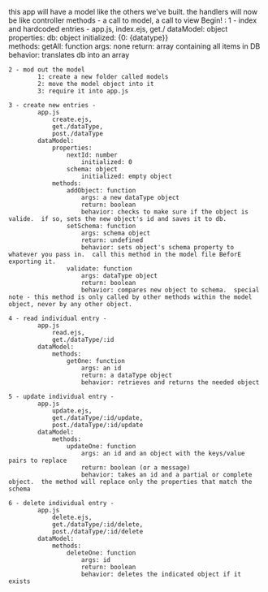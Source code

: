 
this app will have a model like the others we've built.
the handlers will now be like controller methods 
	- a call to model, a call to view
Begin! :
	1 - index and hardcoded entries -
			app.js, 
			index.ejs, 
			get./
			dataModel: object
				properties: 
					db: object
						initialized: {0: {datatype}}  
				methods:
					getAll: function
						args: none
						return: array containing all items in DB
						behavior: translates db into an array

	2 - mod out the model
			1: create a new folder called models
			2: move the model object into it
			3: require it into app.js

	3 - create new entries -
			app.js	
				create.ejs, 
				get./dataType, 
				post./dataType
			dataModel:
				properties:
					nextId: number
						initialized: 0
					schema: object
						initialized: empty object
				methods:
					addObject: function
						args: a new dataType object
						return: boolean
						behavior: checks to make sure if the object is valide.  if so, sets the new object's id and saves it to db.  
					setSchema: function
						args: schema object 
						return: undefined
						behavior: sets object's schema property to whatever you pass in.  call this method in the model file BeforE exporting it.
					validate: function 
						args: dataType object
						return: boolean
						behavior: compares new object to schema.  special note - this method is only called by other methods within the model object, never by any other object.

	4 - read individual entry -
			app.js	
				read.ejs, 
				get./dataType/:id
			dataModel:
				methods:
					getOne: function
						args: an id
						return: a dataType object
						behavior: retrieves and returns the needed object

	5 - update individual entry -
			app.js	
				update.ejs, 
				get./dataType/:id/update, 
				post./dataType/:id/update
			dataModel:
				methods:
					updateOne: function
						args: an id and an object with the keys/value pairs to replace
						return: boolean (or a message)
						behavior: takes an id and a partial or complete object.  the method will replace only the properties that match the schema

	6 - delete individual entry -
			app.js	
				delete.ejs, 
				get./dataType/:id/delete, 
				post./dataType/:id/delete
			dataModel: 
				methods:
					deleteOne: function
						args: id
						return: boolean
						behavior: deletes the indicated object if it exists







